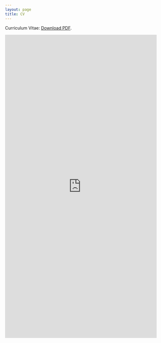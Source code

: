 ```yaml
---
layout: page
title: CV
---
```


Curriculum Vitae: [Download PDF](/files/mpsmcv.pdf).

<embed src="https://drive.google.com/viewerng/viewer?embedded=true&url=https://pavelsolis.github.io/files/mpsmcv.pdf" width="500" height="1000">
